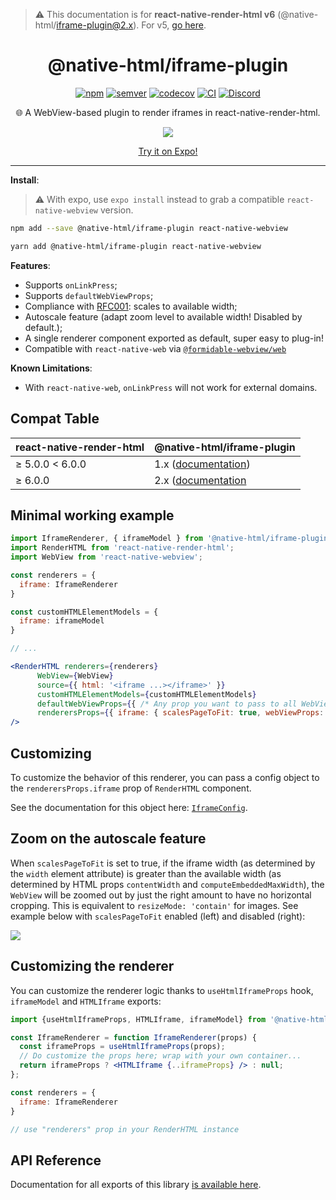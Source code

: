 > :warning: This documentation is for **react-native-render-html v6** (@native-html/iframe-plugin@2.x). For v5, [go here](https://github.com/native-html/plugins/tree/rnrh/5.x/packages/iframe-plugin#readme).

<h1 align="center">@native-html/iframe-plugin</h1>

<p align="center">
  <a href="https://www.npmjs.com/package/@native-html/iframe-plugin"
    ><img
      src="https://img.shields.io/npm/v/@native-html/iframe-plugin"
      alt="npm"
  /></a>
  <a href="https://semver.org/spec/v2.0.0.html"
    ><img
      src="https://img.shields.io/badge/semver-2.0.0-e10079.svg"
      alt="semver"
  /></a>
  <a href="https://codecov.io/gh/native-html/plugins?flag=iframe-plugin"
    ><img
      src="https://codecov.io/gh/native-html/plugins/branch/master/graph/badge.svg?flag=iframe-plugin"
      alt="codecov"
  /></a>
  <a
    href="https://github.com/native-html/plugin/actions?query=branch%3Amaster+workflow%3Aiframe"
    ><img
      src="https://github.com/native-html/plugins/workflows/iframe/badge.svg?branch=master"
      alt="CI"
  /></a>
  <a href="https://discord.gg/3B9twTMEzb">
    <img
    src="https://img.shields.io/discord/736906960041148476?label=discord"
    alt="Discord"
  />
</a>
</p>

<p align="center">
  🌐 A WebView-based plugin to render iframes in react-native-render-html.
</p>

<p align="center">
  <img
    src="https://github.com/native-html/plugins/raw/master/images/expo-example.png"
  />
</p>
<div align="center">
  <a href="https://expo.io/@jsamr/projects/native-html-plugins-examples"
    >Try it on Expo!</a
  >
</div>

<hr/>

**Install**:

> :warning: With expo, use `expo install` instead to grab a compatible
> `react-native-webview` version.

```sh
npm add --save @native-html/iframe-plugin react-native-webview
```

```sh
yarn add @native-html/iframe-plugin react-native-webview
```

**Features**:

- Supports `onLinkPress`;
- Supports `defaultWebViewProps`;
- Compliance with [RFC001](https://github.com/meliorence/react-native-render-html/blob/master/rfc/001-A-deterministic-approach-to-embedded-content-scaling.adoc#L13): scales to available width;
- Autoscale feature (adapt zoom level to available width! Disabled by default.);
- A single renderer component exported as default, super easy to plug-in!
- Compatible with `react-native-web` via [`@formidable-webview/web`](https://github.com/formidable-webview/ubiquitous/tree/master/packages/web#readme)

**Known Limitations**:

- With `react-native-web`, `onLinkPress` will not work for external domains.

## Compat Table

| react-native-render-html | @native-html/iframe-plugin                                          |
| ------------------------ | ------------------------------------------------------------------- |
| ≥ 5.0.0 &lt; 6.0.0       | 1.x ([documentation](/tree/rnrh/5.x/packages/iframe-plugin#readme)) |
| ≥ 6.0.0                  | 2.x ([documentation](/tree/rnrh/6.x/packages/iframe-plugin#readme)  |

## Minimal working example

```jsx
import IframeRenderer, { iframeModel } from '@native-html/iframe-plugin';
import RenderHTML from 'react-native-render-html';
import WebView from 'react-native-webview';

const renderers = {
  iframe: IframeRenderer
}

const customHTMLElementModels = {
  iframe: iframeModel
}

// ...

<RenderHTML renderers={renderers}
      WebView={WebView}
      source={{ html: '<iframe ...></iframe>' }}
      customHTMLElementModels={customHTMLElementModels}
      defaultWebViewProps={{ /* Any prop you want to pass to all WebViews */ }}
      renderersProps={{ iframe: { scalesPageToFit: true, webViewProps: { /* Any prop you want to pass to iframe WebViews */ } }}}
/>

```

## Customizing

To customize the behavior of this renderer, you can pass a config object
to the `renderersProps.iframe` prop of `RenderHTML` component.

See the documentation for this object here: [`IframeConfig`](docs/iframe-plugin.iframeconfig.md).

## Zoom on the autoscale feature

When `scalesPageToFit` is set to true, if the iframe width (as determined by the
`width` element attribute) is greater than the available width (as determined
by HTML props `contentWidth` and `computeEmbeddedMaxWidth`), the `WebView` will
be zoomed out by just the right amount to have no horizontal cropping. This is
equivalent to `resizeMode: 'contain'` for images. See example below with
`scalesPageToFit` enabled (left) and disabled (right):

![](/blob/master/images/scalesPageToFit.jpg)

## Customizing the renderer

You can customize the renderer logic thanks to `useHtmlIframeProps` hook, `iframeModel` and `HTMLIframe` exports:

```jsx
import {useHtmlIframeProps, HTMLIframe, iframeModel} from '@native-html/iframe-plugin';

const IframeRenderer = function IframeRenderer(props) {
  const iframeProps = useHtmlIframeProps(props);
  // Do customize the props here; wrap with your own container...
  return iframeProps ? <HTMLIframe {..iframeProps} /> : null;
};

const renderers = {
  iframe: IframeRenderer
}

// use "renderers" prop in your RenderHTML instance
```

## API Reference

Documentation for all exports of this library [is available here](docs/iframe-plugin.md).
